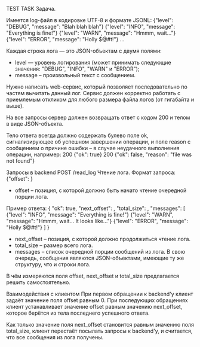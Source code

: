 TEST TASK
Задача.

Имеется log-файл в кодировке UTF-8 и формате JSONL:
{"level": "DEBUG", "message": "Blah blah blah"}
{"level": "INFO", "message": "Everything is fine!"}
{"level": "WARN", "message": "Hmmm, wait..."}
{"level": "ERROR", "message": "Holly $@#t!"}
…

Каждая строка лога — это JSON-объектам с двумя полями:
- level — уровень логирования (может принимать следующие значения: "DEBUG", "INFO", "WARN" и "ERROR");
- message – произвольный текст с сообщением.

Нужно написать web-сервис, который позволяет последовательно по частям вычитать данный лог.
Сервис должен корректно работать с приемлемым откликом для любого размера файла логов (от гигабайта и выше).


На все запросы сервер должен возвращать ответ с кодом 200 и телом в виде JSON-объекта.

Тело ответа всегда должно содержать булево поле ok, сигнализирующее об успешном завершении операции, и поле reason с сообщением о причине ошибки – в случае неудачного выполнения операции, например:
200 {"ok": true}
200 {"ok": false, "reason": "file was not found"}

Запросы в backend
POST /read_log
Чтение лога.
Формат запроса:
{"offset": <number>}
- offset – позиция, с которой должно быть начато чтение очередной порции лога.

Пример ответа:
{
  "ok": true,
  "next_offset": <number>,
  "total_size": <number>,
  "messages": [
    {"level": "INFO", "message": "Everything is fine!"}
    {"level": "WARN", "message": "Hmmm, wait... It looks like..."}
    {"level": "ERROR", "message": "Holly $@#t!"}
  ]
}
- next_offset – позиция, с которой должно продолжиться чтение лога.
- total_size – размер всего лога.
- messages – список очередной порции сообщений из лога. В свою очередь, сообщения являются JSON-объектами, имеющие ту же структуру, что и строки лога.

В чём измеряются поля offset, next_offset и total_size предлагается решить самостоятельно.

Взаимодействия с клиентом
При первом обращении к backend'y клиент задаёт значение поля offset равным 0. При последующих обращениях клиент устанавливает значение offset равным значению next_offset, которое берётся из тела последнего успешного ответа.

Как только значение поля next_offset становится равным значению поля total_size, клиент перестаёт посылать запросы к backend'у, и считается, что все сообщения из лога получены.
